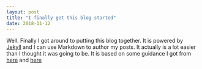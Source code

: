 ```yaml
---
layout: post
title: "I finally get this blog started"
date: 2018-11-12
---
```


Well. Finally I got around to putting this blog together. It is powered by [Jekyll](http://jekyllrb.com) and I can use Markdown to author my posts. It actually is a lot easier than I thought it was going to be. It is based on some guidance I got from [here](http://jmcglone.com/guides/github-pages/) and [here](http://kbroman.org/simple_site/pages/independent_site.html) 

